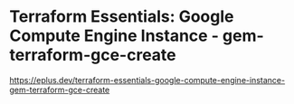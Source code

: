 # Terraform Essentials: Google Compute Engine Instance - gem-terraform-gce-create

<https://eplus.dev/terraform-essentials-google-compute-engine-instance-gem-terraform-gce-create>